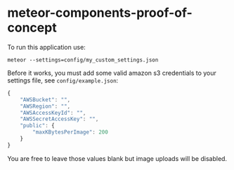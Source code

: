 # meteor-components-proof-of-concept

To run this application use:
```
meteor --settings=config/my_custom_settings.json
```
Before it works, you must add some valid amazon s3 credentials to your settings file, see `config/example.json`:
```javascript
{
    "AWSBucket": "",
    "AWSRegion": "",
    "AWSAccessKeyId": "",
    "AWSSecretAccessKey": "",
    "public": {
        "maxKBytesPerImage": 200
    }
}
```
You are free to leave those values blank but image uploads will be disabled.
